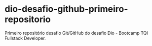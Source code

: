 # dio-desafio-github-primeiro-repositorio
Primeiro repositório desafio Git/GitHub do desafio Dio  - Bootcamp TQI Fullstack Developer.
